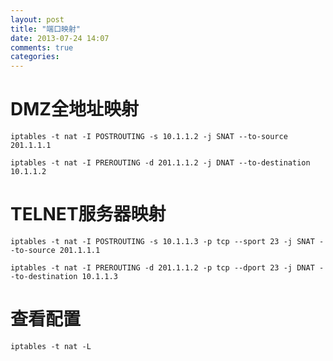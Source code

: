 ```yaml
---
layout: post
title: "端口映射"
date: 2013-07-24 14:07
comments: true
categories: 
---
```

# DMZ全地址映射 #
`iptables -t nat -I POSTROUTING -s 10.1.1.2 -j SNAT --to-source 201.1.1.1`

`iptables -t nat -I PREROUTING -d 201.1.1.2 -j DNAT --to-destination 10.1.1.2`

# TELNET服务器映射 #
`iptables -t nat -I POSTROUTING -s 10.1.1.3 -p tcp --sport 23 -j SNAT --to-source 201.1.1.1`

`iptables -t nat -I PREROUTING -d 201.1.1.2 -p tcp --dport 23 -j DNAT --to-destination 10.1.1.3`

# 查看配置 #
`iptables -t nat -L`

